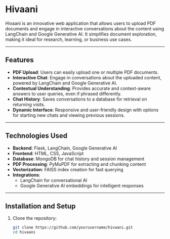 # Hivaani

Hivaani is an innovative web application that allows users to upload PDF documents and engage in interactive conversations about the content using LangChain and Google Generative AI. It simplifies document exploration, making it ideal for research, learning, or business use cases.

---

## Features

- **PDF Upload**: Users can easily upload one or multiple PDF documents.
- **Interactive Chat**: Engage in conversations about the uploaded content, powered by LangChain and Google Generative AI.
- **Contextual Understanding**: Provides accurate and context-aware answers to user queries, even if phrased differently.
- **Chat History**: Saves conversations to a database for retrieval on returning visits.
- **Dynamic Interface**: Responsive and user-friendly design with options for starting new chats and viewing previous sessions.

---

## Technologies Used

- **Backend**: Flask, LangChain, Google Generative AI
- **Frontend**: HTML, CSS, JavaScript
- **Database**: MongoDB for chat history and session management
- **PDF Processing**: PyMuPDF for extracting and chunking content
- **Vectorization**: FAISS index creation for fast querying
- **Integrations**:
  - LangChain for conversational AI
  - Google Generative AI embeddings for intelligent responses

---

## Installation and Setup

1. Clone the repository:
   ```bash
   git clone https://github.com/yourusername/hivaani.git
   cd hivaani
